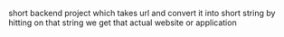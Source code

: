 short backend project which takes url and convert it into short string by hitting on that string we get that actual website or application
